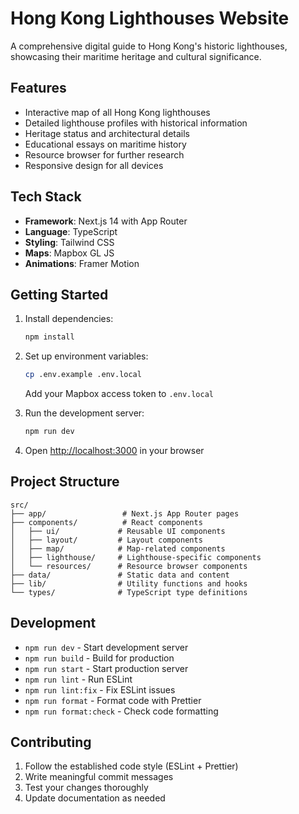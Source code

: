 # Hong Kong Lighthouses Website

A comprehensive digital guide to Hong Kong's historic lighthouses, showcasing their maritime heritage and cultural significance.

## Features

- Interactive map of all Hong Kong lighthouses
- Detailed lighthouse profiles with historical information
- Heritage status and architectural details
- Educational essays on maritime history
- Resource browser for further research
- Responsive design for all devices

## Tech Stack

- **Framework**: Next.js 14 with App Router
- **Language**: TypeScript
- **Styling**: Tailwind CSS
- **Maps**: Mapbox GL JS
- **Animations**: Framer Motion

## Getting Started

1. Install dependencies:
   ```bash
   npm install
   ```

2. Set up environment variables:
   ```bash
   cp .env.example .env.local
   ```
   Add your Mapbox access token to `.env.local`

3. Run the development server:
   ```bash
   npm run dev
   ```

4. Open [http://localhost:3000](http://localhost:3000) in your browser

## Project Structure

```
src/
├── app/                 # Next.js App Router pages
├── components/          # React components
│   ├── ui/             # Reusable UI components
│   ├── layout/         # Layout components
│   ├── map/            # Map-related components
│   ├── lighthouse/     # Lighthouse-specific components
│   └── resources/      # Resource browser components
├── data/               # Static data and content
├── lib/                # Utility functions and hooks
└── types/              # TypeScript type definitions
```

## Development

- `npm run dev` - Start development server
- `npm run build` - Build for production
- `npm run start` - Start production server
- `npm run lint` - Run ESLint
- `npm run lint:fix` - Fix ESLint issues
- `npm run format` - Format code with Prettier
- `npm run format:check` - Check code formatting

## Contributing

1. Follow the established code style (ESLint + Prettier)
2. Write meaningful commit messages
3. Test your changes thoroughly
4. Update documentation as needed